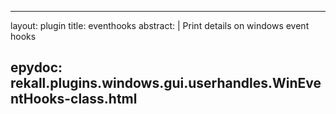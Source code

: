 
---
layout: plugin
title: eventhooks
abstract: |
    Print details on windows event hooks

epydoc: rekall.plugins.windows.gui.userhandles.WinEventHooks-class.html
---

